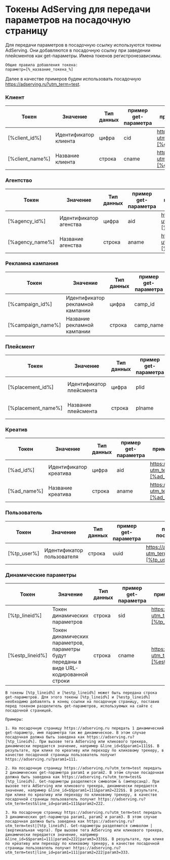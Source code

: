 # Токены AdServing для передачи параметров на посадочную страницу

Для передачи параметров в посадочную ссылку используются токены AdServing. Они добавляются в посадочную ссылку при заведении плейсментов как get-параметры. Имена токенов регистронезависимы.

    Общие правила добавления токена:
    параметр=[%_название_токена_%]

Далее в качестве примеров будем использовать посадочную https://adserving.ru?utm_term=test.

### Клиент

|Токен|Значение|Тип данных|пример get-параметра|пример посадочной|
|---|---|---|---|---|
[%client_id%]|Идентификатор клиента|цифра|cid|https://adserving.ru?utm_term=test&cid=[%client_id%]|
[%client_name%]|Название клиента|строка|cname|https://adserving.ru?utm_term=test&cname=[%client_name%]|

### Агентство

|Токен|Значение|Тип данных|пример get-параметра|пример посадочной|
|---|---|---|---|---|
[%agency_id%]|Идентификатор агенства|цифра|aid|https://adserving.ru?utm_term=test&aid=[%agency_id%]|
[%agency_name%]|Название агенства|строка|aname|https://adserving.ru?utm_term=test&aname=[%agency_name%]|

### Рекламна кампания

|Токен|Значение|Тип данных|пример get-параметра|пример посадочной|
|---|---|---|---|---|
[%campaign_id%]|Идентификатор рекламной кампании|цифра|camp_id|https://adserving.ru?utm_term=test&camp_id=[%campaign_id%]|
[%campaign_name%]|Название рекламной кампании|строка|camp_name|https://adserving.ru?utm_term=test&camp_name=[%campaign_name%]|

### Плейсмент

|Токен|Значение|Тип данных|пример get-параметра|пример посадочной|
|---|---|---|---|---|
[%placement_id%]|Идентификатор плейсмента|цифра|plid|https://adserving.ru?utm_term=test&plid=[%placement_id%]|
[%placement_name%]|Название плейсмента|строка|plname|https://adserving.ru?utm_term=test&plname=[%placement_name%]|

### Креатив

|Токен|Значение|Тип данных|пример get-параметра|пример посадочной|
|---|---|---|---|---|
[%ad_id%]|Идентификатор креатива|цифра|aid|https://adserving.ru?utm_term=test&aid=[%ad_id%]|
[%ad_name%]|Название креатива|строка|aname|https://adserving.ru?utm_term=test&aname=[%ad_name%]|

### Пользователь

|Токен|Значение|Тип данных|пример get-параметра|пример посадочной|
|---|---|---|---|---|
[%tp_user%]|Идентификатор пользователя|строка|uuid|https://adserving.ru?utm_term=test&uuid=[%tp_user%]|

### Динамические параметры

|Токен|Значение|Тип данных|пример get-параметра|пример посадочной|
|---|---|---|---|---|
[%tp_lineid%]|Токен динамических параметров|строка|sid|https://adserving.ru?utm_term=test&sid=[%tp_lineid%]|
[%estp_lineid%]|Токен динамических параметров, параметры будут переданы в виде URL-кодированной строки|строка|cname|https://adserving.ru?utm_term=test&cname=[%estp_lineid%]|

    В токены [%tp_lineid%] и [%estp_lineid%] может быть передана строка get-параметров. Для этого токены [%tp_lineid%] и [%estp_lineid%] необходимо добавлять в конец ссылки на посадочную страницу, поставив перед токеном разделитель get-параметров, используемых на сайте с посадочной страницей.

    Примеры:

    1. На посадочную страницу https://adserving.ru передать 1 динамический get-параметр, имя параметра так же динамическое. В этом случае посадочная должна быть заведена как https://adserving.ru?[%tp_lineid%]. При вызове тега AdServing или кликового трекера, динамически передается значение, например &line_id=$$param1=111$$. В результате, при клике по креативу или переходу по кликовому трекеру, в качестве посадочной страницы пользователь получит https://adserving.ru?param1=111.

    2. На посадочную страницу https://adserving.ru?utm_term=test передать 2 динамических get-параметра param1 и param2. В этом случае посадочная должна быть заведена как https://adserving.ru?utm_term=test&[%tp_lineid%]. Get-параметры разделяются символом & (амперсанд). При вызове тега AdServing или кликового трекера, динамически передается значение, например &line_id=$$param1=111&param2=222$$. В результате, при клике по креативу или переходу по кликовому трекеру, в качестве посадочной страницы пользователь получит https://adserving.ru?utm_term=test&line_id=param1=111&param2=222.

    3. На посадочную страницу https://adserving.ru?utm_term=test передать 3 динамических get-параметра param1, param2 и param3. В этом случае посадочная должна быть заведена как https://adserving.ru?utm_term=test|[%tp_lineid%]. Get-параметры разделяются символом | (вертикальная черта). При вызове тега AdServing или кликового трекера, динамически передается значение, например &line_id=$$param1=111|param2=222|param3=333$$. В результате, при клике по креативу или переходу по кликовому трекеру, в качестве посадочной страницы пользователь получит https://adserving.ru?utm_term=test|line_id=param1=111|param2=222|param3=333.
